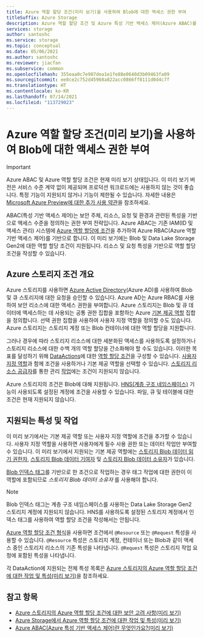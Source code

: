 ```yaml
---
title: Azure 역할 할당 조건(미리 보기)을 사용하여 Blob에 대한 액세스 권한 부여
titleSuffix: Azure Storage
description: Azure 역할 할당 조건 및 Azure 특성 기반 액세스 제어(Azure ABAC)를 사용하여 Azure Blob에 대한 액세스 권한을 부여합니다. 스토리지 특성을 사용하여 역할 할당에 대한 조건을 정의합니다.
services: storage
author: santoshc
ms.service: storage
ms.topic: conceptual
ms.date: 05/06/2021
ms.author: santoshc
ms.reviewer: jiacfan
ms.subservice: common
ms.openlocfilehash: 355eaa0c7e907dea1e1fe88e0640d3b09463fa09
ms.sourcegitcommit: ee8ce2c752d45968a822acc0866ff8111d0d4c7f
ms.translationtype: HT
ms.contentlocale: ko-KR
ms.lasthandoff: 07/14/2021
ms.locfileid: "113729023"
---
```

# <a name="authorize-access-to-blobs-using-azure-role-assignment-conditions-preview"></a>Azure 역할 할당 조건(미리 보기)을 사용하여 Blob에 대한 액세스 권한 부여

> [!IMPORTANT]
> Azure ABAC 및 Azure 역할 할당 조건은 현재 미리 보기 상태입니다.
> 이 미리 보기 버전은 서비스 수준 계약 없이 제공되며 프로덕션 워크로드에는 사용하지 않는 것이 좋습니다. 특정 기능이 지원되지 않거나 기능이 제한될 수 있습니다.
> 자세한 내용은 [Microsoft Azure Preview에 대한 추가 사용 약관](https://azure.microsoft.com/support/legal/preview-supplemental-terms/)을 참조하세요.

ABAC(특성 기반 액세스 제어)는 보안 주체, 리소스, 요청 및 환경과 관련된 특성을 기반으로 액세스 수준을 정의하는 권한 부여 전략입니다. Azure ABAC는 기존 IAM(ID 및 액세스 관리) 시스템에 [Azure 역할 할당에 조건](../../role-based-access-control/conditions-overview.md)을 추가하여 Azure RBAC(Azure 역할 기반 액세스 제어)를 기반으로 합니다. 이 미리 보기에는 Blob 및 Data Lake Storage Gen2에 대한 역할 할당 조건이 지원됩니다. 리소스 및 요청 특성을 기반으로 역할 할당 조건을 작성할 수 있습니다.

## <a name="overview-of-conditions-in-azure-storage"></a>Azure 스토리지 조건 개요

Azure 스토리지를 사용하면 [Azure Active Directory](authorize-data-access.md)(Azure AD)를 사용하여 Blob 및 큐 스토리지에 대한 요청을 승인할 수 있습니다. Azure AD는 Azure RBAC를 사용하여 보안 리소스에 대한 액세스 권한을 부여합니다. Azure 스토리지는 Blob 및 큐 데이터에 액세스하는 데 사용되는 공통 권한 집합을 포함하는 Azure [기본 제공 역할](../../role-based-access-control/built-in-roles.md#storage) 집합을 정의합니다. 선택 권한 집합을 사용하여 사용자 지정 역할을 정의할 수도 있습니다. Azure 스토리지는 스토리지 계정 또는 Blob 컨테이너에 대한 역할 할당을 지원합니다.

그러나 경우에 따라 스토리지 리소스에 대한 세분화된 액세스를 사용하도록 설정하거나 스토리지 리소스에 대한 수백 개의 역할 할당을 간소화해야 할 수도 있습니다. 이러한 목표를 달성하기 위해 [DataActions](../../role-based-access-control/role-definitions.md#dataactions)에 대한 [역할 할당 조건](../../role-based-access-control/conditions-overview.md)을 구성할 수 있습니다. [사용자 지정 역할](../../role-based-access-control/custom-roles.md)과 함께 조건을 사용하거나 기본 제공 역할을 선택할 수 있습니다. [스토리지 리소스 공급자](/rest/api/storagerp)를 통한 관리 [작업](../../role-based-access-control/role-definitions.md#actions)에는 조건이 지원되지 않습니다.

Azure 스토리지의 조건은 Blob에 대해 지원됩니다. [HNS(계층 구조 네임스페이스)](../blobs/data-lake-storage-namespace.md) 기능이 사용되도록 설정된 계정에 조건을 사용할 수 있습니다. 파일, 큐 및 테이블에 대한 조건은 현재 지원되지 않습니다.

## <a name="supported-attributes-and-operations"></a>지원되는 특성 및 작업

이 미리 보기에서는 기본 제공 역할 또는 사용자 지정 역할에 조건을 추가할 수 있습니다. 사용자 지정 역할을 사용하면 사용자에게 필수 사용 권한 또는 데이터 작업만 부여할 수 있습니다. 이 미리 보기에서 지원되는 기본 제공 역할에는 [스토리지 Blob 데이터 읽기 권한자](../../role-based-access-control/built-in-roles.md#storage-blob-data-reader), [스토리지 Blob 데이터 기여자](../../role-based-access-control/built-in-roles.md#storage-blob-data-contributor) 및 [스토리지 Blob 데이터 소유자](../../role-based-access-control/built-in-roles.md#storage-blob-data-owner)가 있습니다.

[Blob 인덱스 태그](../blobs/storage-manage-find-blobs.md)를 기반으로 한 조건으로 작업하는 경우 태그 작업에 대한 권한이 이 역할에 포함되므로 *스토리지 Blob 데이터 소유자* 를 사용해야 합니다.

> [!NOTE]
> Blob 인덱스 태그는 계층 구조 네임스페이스를 사용하는 Data Lake Storage Gen2 스토리지 계정에 지원되지 않습니다. HNS를 사용하도록 설정된 스토리지 계정에서 인덱스 태그를 사용하여 역할 할당 조건을 작성해서는 안됩니다.

[Azure 역할 할당 조건 형식](../../role-based-access-control/conditions-format.md)을 사용하면 조건에서 `@Resource` 또는 `@Request` 특성을 사용할 수 있습니다. `@Resource` 특성은 스토리지 계정, 컨테이너 또는 Blob과 같이 액세스 중인 스토리지 리소스의 기존 특성을 나타냅니다. `@Request` 특성은 스토리지 작업 요청에 포함된 특성을 나타냅니다.

각 DataAction에 지원되는 전체 특성 목록은 [Azure 스토리지의 Azure 역할 할당 조건에 대한 작업 및 특성(미리 보기)](storage-auth-abac-attributes.md)을 참조하세요.

## <a name="see-also"></a>참고 항목

- [Azure 스토리지의 Azure 역할 할당 조건에 대한 보안 고려 사항(미리 보기)](storage-auth-abac-security.md)
- [Azure Storage에서 Azure 역할 할당 조건에 대한 작업 및 특성(미리 보기)](storage-auth-abac-attributes.md)
- [Azure ABAC(Azure 특성 기반 액세스 제어)란 무엇인가요?(미리 보기)](../../role-based-access-control/conditions-overview.md)